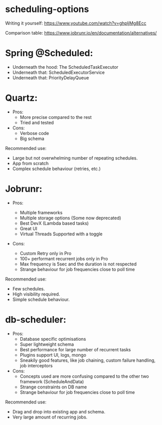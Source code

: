 # scheduling-options

Writing it yourself:
https://www.youtube.com/watch?v=ghpljMg8Ecc

Comparison table:
https://www.jobrunr.io/en/documentation/alternatives/

# Spring @Scheduled:

- Underneath the hood: The ScheduledTaskExecutor
- Underneath that: ScheduledExecutorService
- Underneath that: PriorityDelayQueue

# Quartz:

- Pros:
    - More precise compared to the rest
    - Tried and tested
- Cons:
    - Verbose code
    - Big schema

Recommended use:

- Large but not overwhelming number of repeating schedules.
- App from scratch
- Complex schedule behaviour (retries, etc.)

# Jobrunr:

- Pros:
    - Multiple frameworks
    - Multiple storage options (Some now deprecated)
    - Best DevX (Lambda based tasks)
    - Great UI
    - Virtual Threads Supported with a toggle

- Cons:
    - Custom Retry only in Pro
    - 100+ performant recurrent jobs only in Pro
    - Max frequency is 5sec and the duration is not respected
    - Strange behaviour for job frequencies close to poll time

Recommended use:

- Few schedules.
- High visibility required.
- Simple schedule behaviour.

# db-scheduler:

- Pros:
    - Database specific optimisations
    - Super lightweight schema
    - Best performance for large number of recurrent tasks
    - Plugins support UI, logs, mongo
    - Sneakily good features, like job chaining, custom failure handling, job interceptors
- Cons:
    - Concepts used are more confusing compared to the other two framework (ScheduleAndData)
    - Strange constraints on DB name
    - Strange behaviour for job frequencies close to poll time

Recommended use:

- Drag and drop into existing app and schema.
- Very large amount of recurring jobs.
